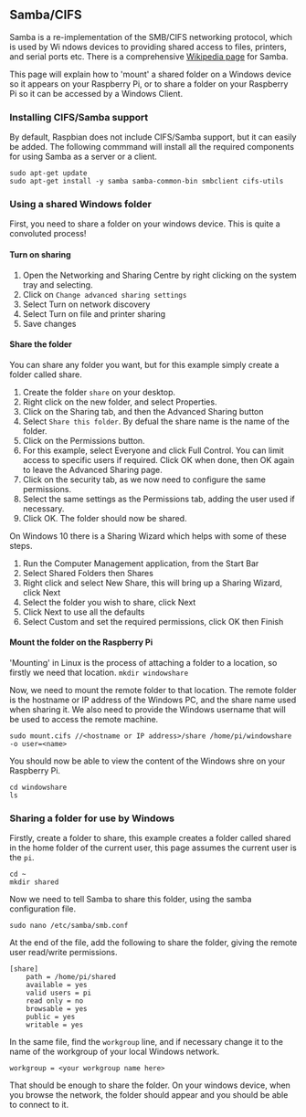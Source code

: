 ## Samba/CIFS

Samba is a re-implementation of the SMB/CIFS networking protocol, which is used by Wi ndows devices to providing shared access to files, printers, and serial ports etc. There is a comprehensive [Wikipedia page](https://en.wikipedia.org/wiki/Samba_(software)) for Samba.

This page will explain how to 'mount' a shared folder on a Windows device so it appears on your Raspberry Pi, or to share a folder on your Raspberry Pi so it can be accessed by a Windows Client.

### Installing CIFS/Samba support

By default, Raspbian does not include CIFS/Samba support, but it can easily be added. The following commmand will install all the required components for using Samba as a server or a client.
```
sudo apt-get update
sudo apt-get install -y samba samba-common-bin smbclient cifs-utils
```

### Using a shared Windows folder

First, you need to share a folder on your windows device. This is quite a convoluted process!

#### Turn on sharing

1. Open the Networking and Sharing Centre by right clicking on the system tray and selecting.
2. Click on `Change advanced sharing settings`
3. Select Turn on network discovery
4. Select Turn on  file and printer sharing
5. Save changes

#### Share the folder

You can share any folder you want, but for this example simply create a folder called share. 

1. Create the folder `share` on your desktop.
2. Right click on the new folder, and select Properties.
3. Click on the Sharing tab, and then the Advanced Sharing button
4. Select `Share this folder`. By defual the share name is the name of the folder.
5. Click on the Permissions button.
6. For this example, select Everyone and click Full Control. You can limit access to specific users if required. Click OK when done, then OK again to leave the Advanced Sharing page.
7. Click on the security tab, as we now need to configure the same permissions.
8. Select the same settings as the Permissions tab, adding the user used if necessary.
9. Click OK. The folder should now be shared.

On Windows 10 there is a Sharing Wizard which helps with some of these steps.

1. Run the Computer Management application, from the Start Bar
2. Select Shared Folders then Shares
3. Right click and select New Share, this will bring up a Sharing Wizard, click Next
4. Select the folder you wish to share, click Next
5. Click Next to use all the defaults
6. Select Custom and set the required permissions, click OK then Finish

#### Mount the folder on the Raspberry Pi

'Mounting' in Linux is the process of attaching a folder to a location, so firstly we need that location. 
```mkdir windowshare```

Now, we need to mount the remote folder to that location. The remote folder is the hostname or IP address of the Windows PC, and the share name used when sharing it. We also need to provide the Windows username that will be used to access the remote machine.

```sudo mount.cifs //<hostname or IP address>/share /home/pi/windowshare -o user=<name>```

You should now be able to view the content of the Windows shre on your Raspberry Pi.

```
cd windowshare
ls
```

### Sharing a folder for use by Windows

Firstly, create a folder to share, this example creates a folder called shared in the home folder of the current user, this page assumes the current user is the `pi`.
```
cd ~
mkdir shared
```

Now we need to tell Samba to share this folder, using the samba configuration file.
```
sudo nano /etc/samba/smb.conf
```
At the end of the file, add the following to share the folder, giving the remote user read/write permissions.
```
[share]
    path = /home/pi/shared
    available = yes
    valid users = pi
    read only = no
    browsable = yes
    public = yes
    writable = yes
```
In the same file, find the `workgroup` line, and if necessary change it to the name of the workgroup of your local Windows network.
```
workgroup = <your workgroup name here>
```

That should be enough to share the folder. On your windows device, when you browse the network, the folder should appear and you should be able to connect to it.




